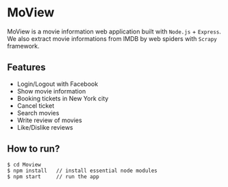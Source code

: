 # MoView

MoView is a movie information web application built with `Node.js` + `Express`. We also extract movie informations from IMDB by web spiders with `Scrapy` framework.


## Features
* Login/Logout with Facebook
* Show movie information
* Booking tickets in New York city
* Cancel ticket
* Search movies
* Write review of movies
* Like/Dislike reviews

## How to run?
```
$ cd Moview
$ npm install   // install essential node modules
$ npm start     // run the app
```